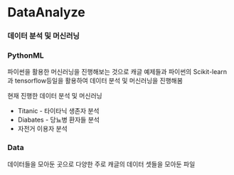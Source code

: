 # DataAnalyze
### 데이터 분석 및 머신러닝 

### PythonML
파이썬을 활용한  머신러닝을 진행해보는 것으로 캐글 예제들과 파이썬의 Scikit-learn과 tensorflow등일을 활용하여 데이터 분석 및 머신러닝을 진행해봄

현재 진행한 데이터 분석 및 머신러닝

 - Titanic - 타이타닉 생존자 분석
 - Diabates - 당뇨병 환자들 분석
 - 자전거 이용자 분석

### Data
데이터들을 모아둔 곳으로 다양한 주로 캐글의 데이터 셋들을 모아둔 파일
